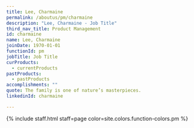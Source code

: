 ```yaml
---
title: Lee, Charmaine
permalink: /aboutus/pm/charmaine
description: "Lee, Charmaine - Job Title"
third_nav_title: Product Management
id: charmaine
name: Lee, Charmaine
joinDate: 1970-01-01
functionId: pm
jobTitle: Job Title
curProducts:
  - currentProducts
pastProducts:
  - pastProducts
accomplishments: ""
quote: The family is one of nature’s masterpieces.
linkedinId: charmaine

---
```


{% include staff.html staff=page color=site.colors.function-colors.pm %}
